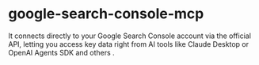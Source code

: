 # google-search-console-mcp
It connects directly to your Google Search Console account via the official API, letting you access key data right from AI tools like Claude Desktop or OpenAI Agents SDK and others .
